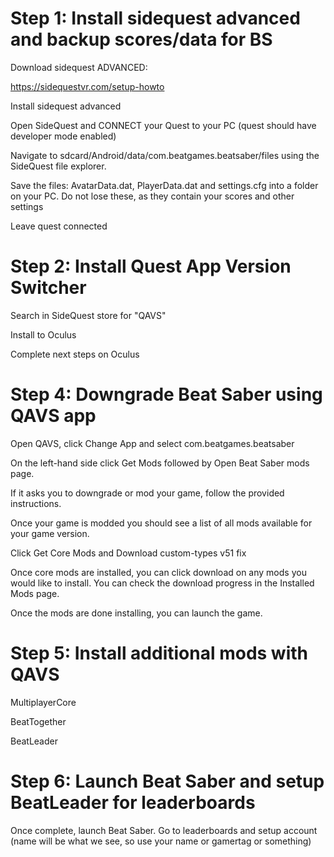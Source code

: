 # Step 1: Install sidequest advanced and backup scores/data for BS

Download sidequest ADVANCED:

https://sidequestvr.com/setup-howto

Install sidequest advanced

Open SideQuest and CONNECT your Quest to your PC (quest should have developer mode enabled)

Navigate to sdcard/Android/data/com.beatgames.beatsaber/files using the SideQuest file explorer.

Save the files: AvatarData.dat, PlayerData.dat and settings.cfg into a folder on your PC. Do not lose these, as they contain your scores and other settings

Leave quest connected

# Step 2: Install Quest App Version Switcher

Search in SideQuest store for "QAVS"

Install to Oculus

Complete next steps on Oculus

# Step 4: Downgrade Beat Saber using QAVS app

Open QAVS, click Change App and select com.beatgames.beatsaber

On the left-hand side click Get Mods followed by Open Beat Saber mods page.

If it asks you to downgrade or mod your game, follow the provided instructions.

Once your game is modded you should see a list of all mods available for your game version.

Click Get Core Mods and Download custom-types v51 fix

Once core mods are installed, you can click download on any mods you would like to install. You can check the download progress in the Installed Mods page.

Once the mods are done installing, you can launch the game.

# Step 5: Install additional mods with QAVS

MultiplayerCore

BeatTogether

BeatLeader

# Step 6: Launch Beat Saber and setup BeatLeader for leaderboards

Once complete, launch Beat Saber. Go to leaderboards and setup account (name will be what we see, so use your name or gamertag or something)
